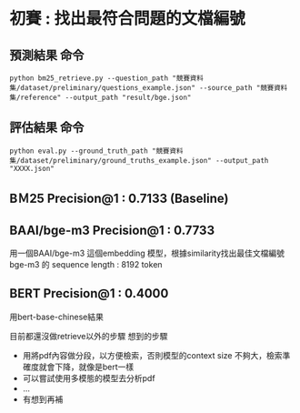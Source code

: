# 初賽 : 找出最符合問題的文檔編號

## 預測結果 命令
```shell
python bm25_retrieve.py --question_path "競賽資料集/dataset/preliminary/questions_example.json" --source_path "競賽資料集/reference" --output_path "result/bge.json"
```

## 評估結果 命令
```shell
python eval.py --ground_truth_path "競賽資料集/dataset/preliminary/ground_truths_example.json" --output_path "XXXX.json"
```

## BＭ25 Precision@1 : 0.7133 (Baseline)


## BAAI/bge-m3 Precision@1 : 0.7733
用一個BAAI/bge-m3 這個embedding 模型，根據similarity找出最佳文檔編號
bge-m3 的 sequence length : 8192 token


## BERT Precision@1 : 0.4000
用bert-base-chinese結果

目前都還沒做retrieve以外的步驟
想到的步驟
- 用將pdf內容做分段，以方便檢索，否則模型的context size 不夠大，檢索準確度就會下降，就像是bert一樣
- 可以嘗試使用多模態的模型去分析pdf
- ...
- 有想到再補
